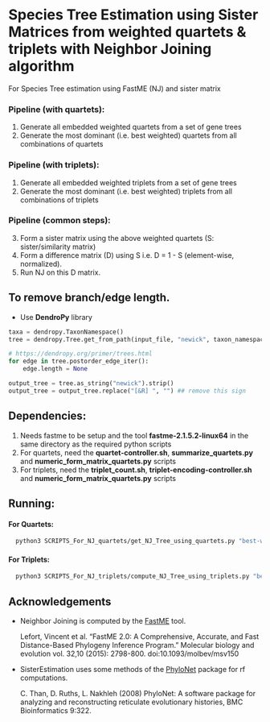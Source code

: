 # Species Tree Estimation using Sister Matrices from weighted quartets & triplets with Neighbor Joining algorithm

For Species Tree estimation using FastME (NJ) and sister matrix


### Pipeline (with quartets):

1. Generate all embedded weighted quartets from a set of gene trees
2. Generate the most dominant (i.e. best weighted) quartets from all combinations of quartets


### Pipeline (with triplets):

1. Generate all embedded weighted triplets from a set of gene trees
2. Generate the most dominant (i.e. best weighted) triplets from all combinations of triplets

### Pipeline (common steps):

3. Form a sister matrix using the above weighted quartets (S: sister/similarity matrix)
4. Form a difference matrix (D) using S i.e. D = 1 - S (element-wise, normalized).
5. Run NJ on this D matrix.


## To remove branch/edge length.
- Use **DendroPy** library

``` Python
taxa = dendropy.TaxonNamespace()
tree = dendropy.Tree.get_from_path(input_file, "newick", taxon_namespace=taxa, rooting="force-rooted")

# https://dendropy.org/primer/trees.html
for edge in tree.postorder_edge_iter():
    edge.length = None

output_tree = tree.as_string("newick").strip()
output_tree = output_tree.replace("[&R] ", "") ## remove this sign

```

## Dependencies:

1. Needs fastme to be setup and the tool **fastme-2.1.5.2-linux64** in the same directory as the required python scripts
2. For quartets, need the **quartet-controller.sh**, **summarize_quartets.py** and **numeric_form_matrix_quartets.py** scripts
3. For triplets, need the **triplet_count.sh**, **triplet-encoding-controller.sh** and **numeric_form_matrix_quartets.py** scripts

## Running:

#### For Quartets: 

```bash
  python3 SCRIPTS_For_NJ_quartets/get_NJ_Tree_using_quartets.py "best-wqrts-file" "output-file-name"
```

#### For Triplets:

```bash
  python3 SCRIPTS_For_NJ_triplets/compute_NJ_Tree_using_triplets.py "best-wtriplets-file" "output-file-name"
```


## Acknowledgements

- Neighbor Joining is computed by the [FastME](http://www.atgc-montpellier.fr/fastme/) tool.

  Lefort, Vincent et al. “FastME 2.0: A Comprehensive, Accurate, and Fast Distance-Based Phylogeny Inference Program.” Molecular biology and evolution vol. 32,10 (2015): 2798-800. doi:10.1093/molbev/msv150

- SisterEstimation uses some methods of the [PhyloNet](https://bioinfocs.rice.edu/phylonet) package for rf computations.
    
    C. Than, D. Ruths, L. Nakhleh (2008) PhyloNet: A software package for analyzing and reconstructing reticulate evolutionary histories, BMC Bioinformatics 9:322.
